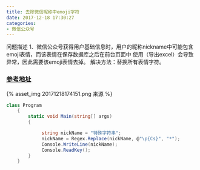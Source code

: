 ```yaml
---
title: 去除微信昵称中emoji字符
date: 2017-12-18 17:30:27
categories:
- 微信公众号
---
```

问题描述
1、微信公众号获得用户基础信息时，用户的昵称nickname中可能包含emoji表情，而该表情在保存数据库之后在前台页面中
使用（导出excel）会导致异常，因此需要该emoji表情去掉。
解决方法：替换所有表情字符。

### [参考地址](http://www.howtobuildsoftware.com/index.php/how-do/bouX/c-mysql-unicode-emoji-how-do-i-remove-emoji-characters-from-a-string)
{% asset_img 20171218174151.png 来源 %}
```C#
class Program
    {
        static void Main(string[] args)
        {

             string nickName = "特殊字符串";
             nickName = Regex.Replace(nickName, @"\p{Cs}", "*");
             Console.WriteLine(nickName);
             Console.ReadKey();
        }
    }
```